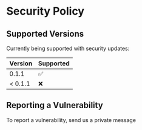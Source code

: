 # Security Policy

## Supported Versions

Currently being supported with security updates:

| Version | Supported          |
| ------- | ------------------ |
| 0.1.1   | :white_check_mark: |
| < 0.1.1 | :x:                |

## Reporting a Vulnerability

To report a vulnerability, send us a private message
